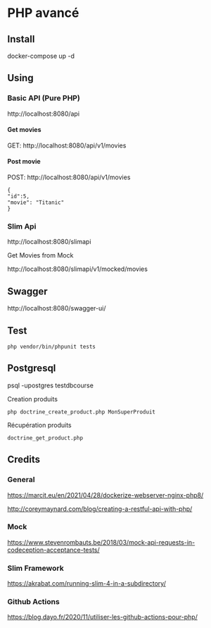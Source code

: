 # PHP avancé


## Install

docker-compose up -d


## Using

### Basic API (Pure PHP)

http://localhost:8080/api 

#### Get movies

GET: http://localhost:8080/api/v1/movies

#### Post movie

POST: http://localhost:8080/api/v1/movies

    {
    "id":5,
    "movie": "Titanic"
    }

### Slim Api

http://localhost:8080/slimapi

Get Movies from Mock

http://localhost:8080/slimapi/v1/mocked/movies


## Swagger

http://localhost:8080/swagger-ui/

## Test

    php vendor/bin/phpunit tests


## Postgresql

psql -upostgres testdbcourse

Creation produits

    php doctrine_create_product.php MonSuperProduit

Récupération produits

    doctrine_get_product.php


## Credits

### General

https://marcit.eu/en/2021/04/28/dockerize-webserver-nginx-php8/

http://coreymaynard.com/blog/creating-a-restful-api-with-php/

### Mock

https://www.stevenrombauts.be/2018/03/mock-api-requests-in-codeception-acceptance-tests/

### Slim Framework

https://akrabat.com/running-slim-4-in-a-subdirectory/

### Github Actions

https://blog.dayo.fr/2020/11/utiliser-les-github-actions-pour-php/